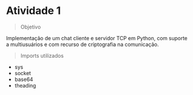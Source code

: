 <h1> Atividade 1 </h1>

> Objetivo
>  
Implementação de um chat cliente e servidor TCP em Python, com suporte a multiusuários e com recurso de criptografia na comunicação.

> Imports utilizados 
+ sys
+ socket
+ base64
+ theading
